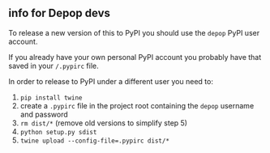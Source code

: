 ## info for Depop devs

To release a new version of this to PyPI you should use the `depop` PyPI user account.

If you already have your own personal PyPI account you probably have that saved in your `/.pypirc` file.

In order to release to PyPI under a different user you need to:

1. `pip install twine`
2. create a `.pypirc` file in the project root containing the `depop` username and password
3. `rm dist/*` (remove old versions to simplify step 5)
4. `python setup.py sdist`
5. `twine upload --config-file=.pypirc dist/*`
